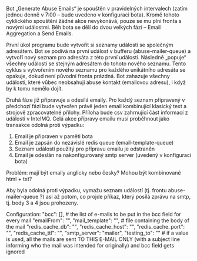 Bot „Generate Abuse Emails“ je spouštěn v pravidelných intervalech (zatím jednou denně v 7:00 – bude uvedeno v konfiguraci bota).
Kromě tohoto cyklického spouštění žádné akce nevykonává, pouze se mu plní fronta s novými událostmi.
Běh bota se dělí do dvou velkých fází – Email Aggregation a Send Emails.

První úkol programu bude vytvořit si seznamy událostí se společným adresátem.
Bot se podívá na první událost v bufferu (abuse-mailer-queue) a vytvoří nový seznam pro adresáta z této první události.
Následně „popuje“ všechny události se stejným adresátem do tohoto nového seznamu.
Tento cyklus s vytvořením nového seznamu pro každého unikátního adresáta se opakuje,
    dokud není původní fronta prázdná.
Bot zahazuje všechny události, které vůbec neobsahují abuse kontakt (emailovou adresu), i když by k tomu nemělo dojít.

Druhá fáze již připravuje a odesílá emaily.
Pro každý seznam připravený v předchozí fázi bude vytvořen právě jeden email kombinující klasický text a strojově zpracovatelné přílohy.
Příloha bude csv zahrnující část informací z události v IntelMQ.
Celá akce přípravy emailu musí proběhnout jako transakce odolná proti výpadku:
1. Email je připraven v paměti bota
2. Email je zapsán do nezávislé redis queue (email-template-queue)
3. Seznam událostí použitý pro přípravu emailu je odstraněn
4. Email je odeslán na nakonfigurovaný smtp server (uvedený v konfiguraci bota)

Problém: mají být emaily anglicky nebo česky? Mohou být kombinované html + txt?

Aby byla odolná proti výpadku, vymažu seznam událostí (tj. frontu abuse-mailer-queue ?) asi až potom, co projde příkaz, který posílá zprávu na smtp, tj. body 3 a 4 jsou prohozeny.

Configuration:
"bcc": [], # the list of e-mails to be put in the bcc field for every mail
"emailFrom": "",
"mail_template": "", # file containing the body of the mail
"redis_cache_db": "",
"redis_cache_host": "",
"redis_cache_port": "",
"redis_cache_ttl": "",
"smtp_server": "mailer",
"testing_to": "" # if a value is used, all the mails are sent TO THIS E-MAIL ONLY (with a subject line informing who the mail was intended for originally) and bcc field gets ignored
